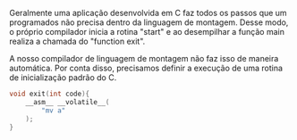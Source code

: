 Geralmente uma aplicação desenvolvida em C faz todos os passos que um programados não precisa dentro da linguagem de montagem. Desse modo, o próprio compilador inicia a rotina "start" e ao desempilhar a função main realiza a chamada do "function exit".

A nosso compilador de linguagem de montagem não faz isso de maneira automática. Por conta disso, precisamos definir a execução de uma rotina de inicialização padrão do C.

```C
void exit(int code){
	__asm__ __volatile__(
		"mv a"	
	);
}
```